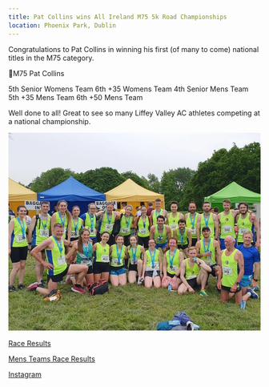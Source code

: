 ```yaml
---
title: Pat Collins wins All Ireland M75 5k Road Championships
location: Phoenix Park, Dublin
---
```


Congratulations to Pat Collins in winning his first (of many to come) national titles in the M75 category. 

🥇M75 Pat Collins 

5th Senior Womens Team
6th +35 Womens Team
4th Senior Mens Team
5th +35 Mens Team
6th +50 Mens Team

Well done to all! Great to see so many Liffey Valley AC athletes competing at a national championship.

<img src="/assets/images/races/2023/national-5k/lvac-team-pic-5k-2023.jpeg" class="img-fluid" alt="LVAC Team 5k 2023">

<a href="/races/2023-05-20-National-5k-Road/" target="_blank" rel="noopener noreferrer">Race Results</a>

<a href="https://www.athleticsireland.ie/downloads/events/Mens_team_results.pdf" target="_blank" rel="noopener noreferrer">Mens Teams Race Results</a>

<a href="https://www.instagram.com/p/CsdaPHoM_93/" target="_blank" rel="noopener noreferrer">Instagram</a>
 
